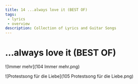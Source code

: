 ```yaml
---
title: 14 ...always love it (BEST OF)
tags: 
 - lyrics
 - overview
description: Collection of Lyrics and Guitar Songs
---
```


# ...always love it (BEST OF)

![Immer mehr](104 Immer mehr.png)

![Protestsong für die Liebe](105 Protestsong für die Liebe.png)
